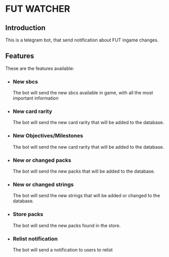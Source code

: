 # FUT WATCHER

## Introduction

This is a telegram bot, that send notification about FUT ingame changes.

## Features

These are the features available:

- ### New sbcs

  The bot will send the new sbcs available in game, with all the most important information

- ### New card rarity

  The bot will send the new card rarity that will be added to the database.

- ### New Objectives/Milestones

  The bot will send the new card rarity that will be added to the database.

- ### New or changed packs

  The bot will send the new packs that will be added to the database.

- ### New or changed strings

  The bot will send the new strings that will be added or changed to the database.

- ### Store packs

  The bot will send the new packs found in the store.

- ### Relist notification
  The bot will send a notification to users to relist
